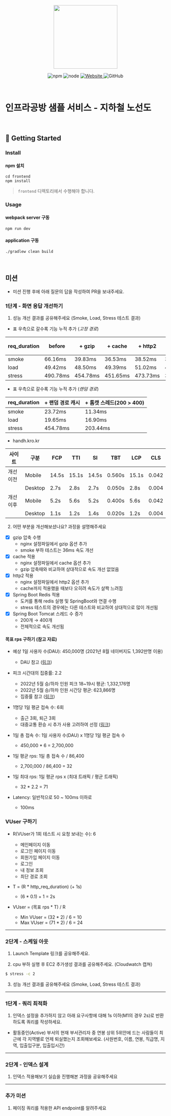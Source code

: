 <p align="center">
    <img width="200px;" src="https://raw.githubusercontent.com/woowacourse/atdd-subway-admin-frontend/master/images/main_logo.png"/>
</p>
<p align="center">
  <img alt="npm" src="https://img.shields.io/badge/npm-%3E%3D%205.5.0-blue">
  <img alt="node" src="https://img.shields.io/badge/node-%3E%3D%209.3.0-blue">
  <a href="https://edu.nextstep.camp/c/R89PYi5H" alt="nextstep atdd">
    <img alt="Website" src="https://img.shields.io/website?url=https%3A%2F%2Fedu.nextstep.camp%2Fc%2FR89PYi5H">
  </a>
  <img alt="GitHub" src="https://img.shields.io/github/license/next-step/atdd-subway-service">
</p>

<br>

# 인프라공방 샘플 서비스 - 지하철 노선도

<br>

## 🚀 Getting Started

### Install
#### npm 설치
```
cd frontend
npm install
```
> `frontend` 디렉토리에서 수행해야 합니다.

### Usage
#### webpack server 구동
```
npm run dev
```
#### application 구동
```
./gradlew clean build
```
<br>

## 미션

* 미션 진행 후에 아래 질문의 답을 작성하여 PR을 보내주세요.


### 1단계 - 화면 응답 개선하기
1. 성능 개선 결과를 공유해주세요 (Smoke, Load, Stress 테스트 결과)

- 표 우측으로 갈수록 기능 누적 추가 (*고정 경로*)

|req_duration| before  | + gzip  | + cache | + http2 | + redis | +고정 경로 캐시 
|------------|---------|---------|---------|---------|---------|--------------
| smoke      | 66.16ms | 39.83ms | 36.53ms | 38.52ms | 37.98ms | 6.2ms         
| load       | 49.42ms | 48.50ms | 49.39ms | 51.02ms | 45.87ms | 6.6ms         
| stress     | 490.78ms| 454.78ms| 451.65ms| 473.73ms| 374.18ms| 215.17ms      

- 표 우측으로 갈수록 기능 누적 추가 (*랜덤 경로*)

|req_duration| + 랜덤 경로 캐시| + 톰캣 스레드(200 > 400) |
|------------|---------------|---------------
| smoke      | 23.72ms       | 11.34ms
| load       | 19.65ms       | 16.90ms
| stress     | 454.78ms      | 203.44ms

- handh.kro.kr

| 사이트        | 구분     | FCP   | TTI   | SI    | TBT    | LCP   | CLS   |
|--------------|---------|-------|-------|-------|--------|-------|-------|
| 개선 이전     | Mobile  | 14.5s | 15.1s | 14.5s | 0.560s | 15.1s | 0.042 |
|              | Desktop | 2.7s  | 2.8s  | 2.7s  | 0.050s | 2.8s  | 0.004 |
| 개선 이후     | Mobile  | 5.2s |  5.6s |  5.2s |  0.400s | 5.6s  | 0.042 |
|              | Desktop | 1.1s  | 1.2s  | 1.4s  | 0.020s | 1.2s  | 0.004 |

2. 어떤 부분을 개선해보셨나요? 과정을 설명해주세요

- [x] gzip 압축 수행
    - nginx 설정파일에서 gzip 옵션 추가
    - smoke 부하 테스트는 36ms 속도 개선
- [x] cache 적용
    - nginx 설정파일에서 cache 옵션 추가
    - gzip 압축때와 비교하여 상대적으로 속도 개선 없었음
- [x] http2 적용
    - nginx 설정파일에서 http2 옵션 추가
    - cache까지 적용했을 때보다 오히려 속도가 살짝 느려짐
- [x] Spring Boot Redis 적용
    - 도커를 통해 redis 실행 및 SpringBoot와 연결 수행
    - stress 테스트의 경우에는 다른 테스트와 비교하여 상대적으로 많이 개선됨
- [x] Spring Boot Tomcat 스레드 수 증가
    - 200개 → 400개
    - 전체적으로 속도 개선됨
    
#### 목표 rps 구하기 (참고 자료)

- 예상 1일 사용자 수(DAU): 450,000명 (2021년 8월 네이버지도 1,392만명 이용)
    - DAU 참고 ([링크](https://moneys.mt.co.kr/news/mwView.php?no=2021091810258035737))
    
- 피크 시간대의 집중률: 2.2
    - 2022년 5월 승/하차 인원 피크 18~19시 평균: 1,332,176명
    - 2022년 5월 승/하차 인원 시간당 평균: 623,866명
    - 집중률 참고 ([링크](https://insfiler.com/detail/rt_subway_time-0003))
    
- 1명당 1일 평균 접속 수: 6회
    - 출근 3회, 퇴근 3회
    - 대중교통 환승 시 추가 사용 고려하여 선정 ([링크](https://www.sedaily.com/NewsView/265XF8LQW8))
    
- 1일 총 접속 수: 1일 사용자 수(DAU) x 1명당 1일 평균 접속 수
    - 450,000 * 6 = 2,700,000
    
- 1일 평균 rps: 1일 총 접속 수 / 86,400
    - 2,700,000 / 86,400 = 32
    
- 1일 최대 rps: 1일 평균 rps x (최대 트래픽 / 평균 트래픽)
    - 32 * 2.2 = 71
    
- Latency: 일반적으로 50 ~ 100ms 이하로
    - 100ms
    
### VUser 구하기

- R(VUser가 1회 테스트 시 요청 보내는 수): 6 
    - 메인페이지 이동
    - 로그인 페이지 이동
    - 회원가입 페이지 이동
    - 로그인
    - 내 정보 조회
    - 최단 경로 조회
    
- T = (R * http_req_duration) (+ 1s)
    - (6 * 0.1) + 1 = 2s
    
- VUser = (목표 rps * T) / R
    - Min VUser = (32 * 2) / 6 = 10
    - Max VUser = (71 * 2) / 6 = 24  

---

### 2단계 - 스케일 아웃

1. Launch Template 링크를 공유해주세요.

2. cpu 부하 실행 후 EC2 추가생성 결과를 공유해주세요. (Cloudwatch 캡쳐)

```sh
$ stress -c 2
```

3. 성능 개선 결과를 공유해주세요 (Smoke, Load, Stress 테스트 결과)

---

### 1단계 - 쿼리 최적화

1. 인덱스 설정을 추가하지 않고 아래 요구사항에 대해 1s 이하(M1의 경우 2s)로 반환하도록 쿼리를 작성하세요.

- 활동중인(Active) 부서의 현재 부서관리자 중 연봉 상위 5위안에 드는 사람들이 최근에 각 지역별로 언제 퇴실했는지 조회해보세요. (사원번호, 이름, 연봉, 직급명, 지역, 입출입구분, 입출입시간)

---

### 2단계 - 인덱스 설계

1. 인덱스 적용해보기 실습을 진행해본 과정을 공유해주세요

---

### 추가 미션

1. 페이징 쿼리를 적용한 API endpoint를 알려주세요
